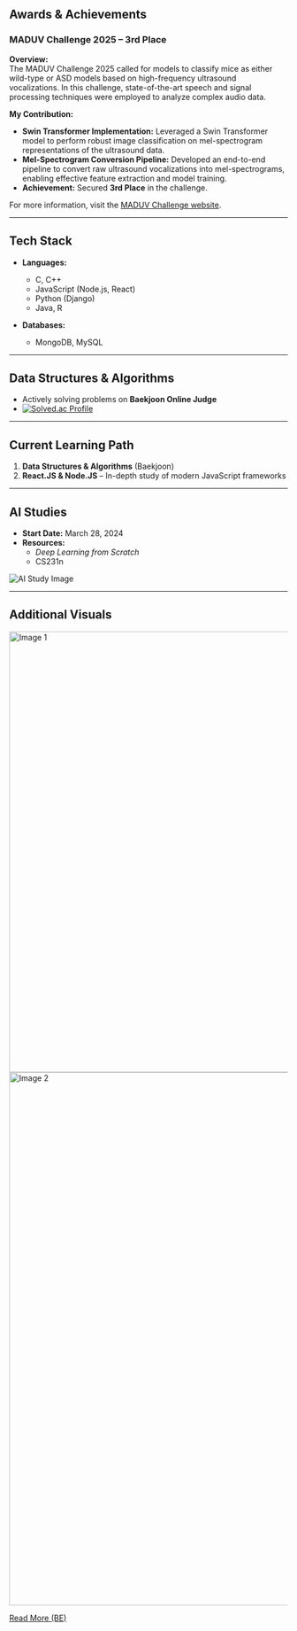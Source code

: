 

## Awards & Achievements

### MADUV Challenge 2025 – 3rd Place

**Overview:**  
The MADUV Challenge 2025 called for models to classify mice as either wild-type or ASD models based on high-frequency ultrasound vocalizations. In this challenge, state-of-the-art speech and signal processing techniques were employed to analyze complex audio data.

**My Contribution:**  
- **Swin Transformer Implementation:** Leveraged a Swin Transformer model to perform robust image classification on mel-spectrogram representations of the ultrasound data.
- **Mel-Spectrogram Conversion Pipeline:** Developed an end-to-end pipeline to convert raw ultrasound vocalizations into mel-spectrograms, enabling effective feature extraction and model training.
- **Achievement:** Secured **3rd Place** in the challenge.

For more information, visit the [MADUV Challenge website](https://www.maduv.org/).

---

## Tech Stack

- **Languages:**  
  - C, C++  
  - JavaScript (Node.js, React)  
  - Python (Django)  
  - Java, R

- **Databases:**  
  - MongoDB, MySQL

---

## Data Structures & Algorithms

- Actively solving problems on **Baekjoon Online Judge**  
- [![Solved.ac Profile](http://mazassumnida.wtf/api/v2/generate_badge?boj=forwarder1121)](https://solved.ac/forwarder1121/)

---

## Current Learning Path

1. **Data Structures & Algorithms** (Baekjoon)  
2. **React.JS & Node.JS** – In-depth study of modern JavaScript frameworks

---

## AI Studies

- **Start Date:** March 28, 2024  
- **Resources:**  
  - *Deep Learning from Scratch*  
  - CS231n

![AI Study Image](https://github.com/forwarder1121/forwarder1121/assets/66872094/4ca6645d-44bb-4a39-b007-3ef569d397b3)

---

## Additional Visuals

<img width="796" alt="Image 1" src="https://github.com/user-attachments/assets/746a53a9-8b5b-484a-8182-ec6378828e4a">

<img width="963" alt="Image 2" src="https://github.com/user-attachments/assets/2e9e2579-f905-42ba-a0f5-33a5f306bbe3">

[Read More (BE)](https://d2.naver.com/news/3435170)
